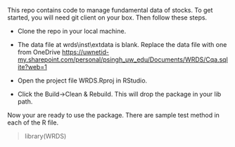 This repo contains code to manage fundamental data of stocks.
To get started, you will need git client on your box. Then follow these steps.

* Clone the repo in your local machine.

* The data file at wrds\inst\extdata is blank. Replace the data file with one from OneDrive
      https://uwnetid-my.sharepoint.com/personal/psingh_uw_edu/Documents/WRDS/Cqa.sqlite?web=1

* Open the project file WRDS.Rproj in RStudio.

* Click the Build->Clean & Rebuild. This will drop the package in your lib path.

Now your are ready to use the package. There are sample test method in each of the R file. 
>library(WRDS)